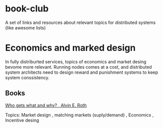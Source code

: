 # book-club
A set of links and resources about relevant topics for distributed systems (like awesome lists) 



# Economics and marked design
In fully distriburted services, topics of economics and market desing bevome more relevant. Running nodes comes at a cost, 
and distributed system architects need to design reward and punishment systems to keep system conssistency.

## Books
[Who gets what and why? , Alvin E. Roth](https://www.goodreads.com/book/show/22749723-who-gets-what-and-why)

Topics: Market design , matching markets (suply/demand) , Economics , Incentive desing 
